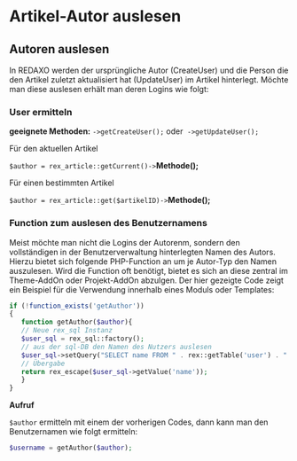 # Artikel-Autor auslesen

<a name="autoren"></a>
## Autoren auslesen

In REDAXO werden der ursprüngliche Autor (CreateUser) und die Person die den Artikel zuletzt aktualisiert hat (UpdateUser) im Artikel hinterlegt. 
Möchte man diese auslesen erhält man deren Logins wie folgt: 

### User ermitteln

**geeignete Methoden:** `->getCreateUser();` oder  `->getUpdateUser();`

Für den aktuellen Artikel

`$author = rex_article::getCurrent()->`**Methode();**

Für einen bestimmten Artikel 

`$author = rex_article::get($artikelID)->`**Methode();**

### Function zum auslesen des Benutzernamens

Meist möchte man nicht die Logins der Autorenm, sondern den vollständigen in der Benutzerverwaltung hinterlegten Namen des Autors. 
Hierzu bietet sich folgende PHP-Function an um je Autor-Typ den Namen auszulesen. Wird die Function oft benötigt, bietet es sich an diese zentral im Theme-AddOn oder Projekt-AddOn abzulgen. Der hier gezeigte Code zeigt ein Beispiel für die Verwendung innerhalb eines Moduls oder Templates: 

```php 
if (!function_exists('getAuthor'))
{
   function getAuthor($author){
   // Neue rex_sql Instanz
   $user_sql = rex_sql::factory(); 
   // aus der sql-DB den Namen des Nutzers auslesen
   $user_sql->setQuery("SELECT name FROM " . rex::getTable('user') . " WHERE login = :login",  array(":login" => $art_author)); 
   // Übergabe
   return rex_escape($user_sql->getValue('name')); 
   }
}
```

**Aufruf**

`$author` ermitteln mit einem der vorherigen Codes, dann kann man den Benutzernamen wie folgt ermitteln: 
 
```php
$username = getAuthor($author);
```




